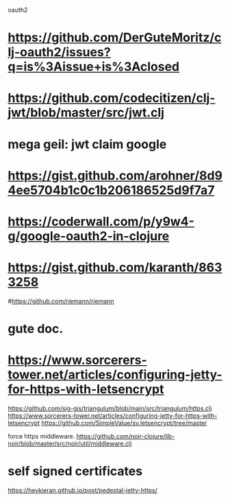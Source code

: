 


oauth2
# https://github.com/DerGuteMoritz/clj-oauth2/issues?q=is%3Aissue+is%3Aclosed
# https://github.com/codecitizen/clj-jwt/blob/master/src/jwt.clj
#  mega geil: jwt claim google
#  https://gist.github.com/arohner/8d94ee5704b1c0c1b206186525d9f7a7
#  https://coderwall.com/p/y9w4-g/google-oauth2-in-clojure


# https://gist.github.com/karanth/8633258



#https://github.com/riemann/riemann


# gute doc.
# https://www.sorcerers-tower.net/articles/configuring-jetty-for-https-with-letsencrypt


https://github.com/sig-gis/triangulum/blob/main/src/triangulum/https.clj
https://www.sorcerers-tower.net/articles/configuring-jetty-for-https-with-letsencrypt
https://github.com/SimpleValue/sv.letsencrypt/tree/master

force https middleware.
https://github.com/noir-clojure/lib-noir/blob/master/src/noir/util/middleware.clj


# self signed certificates
https://heykieran.github.io/post/pedestal-jetty-https/